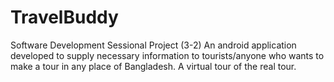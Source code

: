 # TravelBuddy
Software Development Sessional Project (3-2)
  An android application developed to supply necessary information to tourists/anyone who wants to make a tour in any place of Bangladesh. A virtual tour of the real tour.
